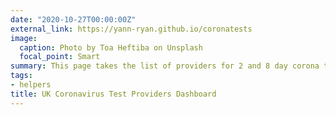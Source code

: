 ```yaml
---
date: "2020-10-27T00:00:00Z"
external_link: https://yann-ryan.github.io/coronatests
image:
  caption: Photo by Toa Heftiba on Unsplash
  focal_point: Smart
summary: This page takes the list of providers for 2 and 8 day corona tests as found [here](https://www.gov.uk/guidance/providers-of-day-2-and-day-8-coronavirus-testing-for-international-arrivals) and converts it into a simple dashboard. Use the sliders and selecter to filter the table to a preferred range of providers. Made using R, particularly rvest and crosstalk. Brief code tutorial available soon!
tags:
- helpers
title: UK Coronavirus Test Providers Dashboard
---
```

